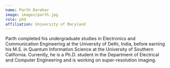 ```yaml
---
name: Parth Darekar
image: images/parth.jpg
role: phd
affiliation: University of Maryland
---
```


Parth completed his undergraduate studies in Electronics and Communication Engineering at the University of Delhi, India, before earning his M.S. in Quantum Information Science at the University of Southern California. Currently, he is a Ph.D. student in the Department of Electrical and Computer Engineering and is working on super-resolution imaging.